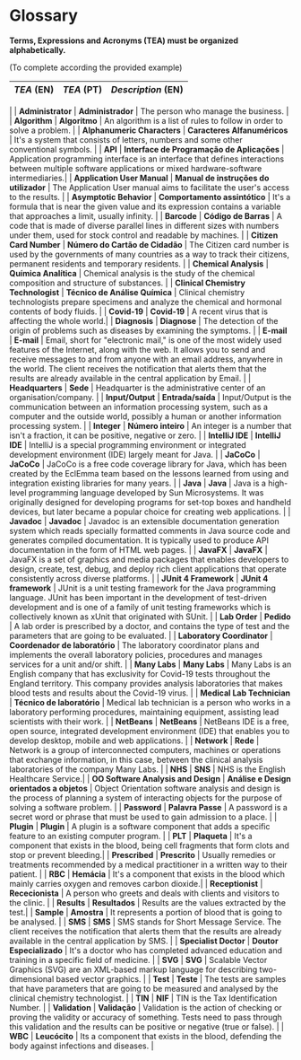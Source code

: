 # Glossary

**Terms, Expressions and Acronyms (TEA) must be organized alphabetically.**

(To complete according the provided example)

| **_TEA_** (EN)  | **_TEA_** (PT) | **_Description_** (EN)                                           |                                       
|:------------------------|:-----------------|:--------------------------------------------|
|
| **Administrator** | **Administrador** | The person who manage the business. |
| **Algorithm** | **Algoritmo** | An algorithm is a list of rules to follow in order to solve a problem. |
| **Alphanumeric Characters** | **Caracteres Alfanuméricos** | It's a system that consists of letters, numbers and some other conventional symbols.  |
| **API** | **Interface de Programação de Aplicações** | Application programming interface is an interface that defines interactions between multiple software applications or mixed hardware-software intermediaries.|
| **Application User Manual** | **Manual de instruções do utilizador** | The Application User manual aims to facilitate the user's access to the results. |
| **Asymptotic Behavior** | **Comportamento assintótico** | It's a formula that is near the given value and its expression contains a variable that approaches a limit, usually infinity.  |
| **Barcode** | **Código de Barras** | A code that is made of diverse parallel lines in different sizes with numbers under them, used for stock control and readable by machines. |
| **Citizen Card Number** | **Número do Cartão de Cidadão** | The Citizen card number is used by the governments of many countries as a way to track their citizens, permanent residents and temporary residents. |
| **Chemical Analysis** | **Química Analítica** | Chemical analysis is the study of the chemical composition and structure of substances. |
| **Clinical Chemistry Technologist** | **Técnico de Análise Química** | Clinical chemistry technologists prepare specimens and analyze the chemical and hormonal contents of body fluids. |
| **Covid-19** | **Covid-19** | A recent virus that is affecting the whole world.|
| **Diagnosis** | **Diagnose** | The detection of the origin of problems such as diseases by examining the symptoms. |
| **E-mail** | **E-mail** | Email, short for "electronic mail," is one of the most widely used features of the Internet, along with the web. It allows you to send and receive messages to and from anyone with an email address, anywhere in the world. The client receives the notification that alerts them that the results are already available in the central application by Email.  |
| **Headquarters** | **Sede** | Headquarter is the administrative center of an organisation/company. |
| **Input/Output** | **Entrada/saída** | Input/Output is the communication between an information processing system, such as a computer and the outside world, possibly a human or another information processing system. |
| **Integer** | **Número inteiro** | An integer is a number that isn't a fraction, it can be positive, negative or zero. |
| **IntelliJ IDE** | **IntelliJ IDE** | IntelliJ is a special programming environment or integrated development environment (IDE) largely meant for Java. |
| **JaCoCo** | **JaCoCo** | JaCoCo is a free code coverage library for Java, which has been created by the EclEmma team based on the lessons learned from using and integration existing libraries for many years. |
| **Java** | **Java** | Java is a high-level programming language developed by Sun Microsystems. It was originally designed for developing programs for set-top boxes and handheld devices, but later became a popular choice for creating web applications. |
| **Javadoc** | **Javadoc** | Javadoc is an extensible documentation generation system which reads specially formatted comments in Java source code and generates compiled documentation. It is typically used to produce API documentation in the form of HTML web pages. |
| **JavaFX** | **JavaFX** | JavaFX is a set of graphics and media packages that enables developers to design, create, test, debug, and deploy rich client applications that operate consistently across diverse platforms. |
| **JUnit 4 Framework** | **JUnit 4 framework** | JUnit is a unit testing framework for the Java programming language. JUnit has been important in the development of test-driven development and is one of a family of unit testing frameworks which is collectively known as xUnit that originated with SUnit. |
| **Lab Order** | **Pedido** | A lab order is prescribed by a doctor, and contains the type of test and the parameters that are going to be evaluated.  |
| **Laboratory Coordinator** | **Coordenador de laboratório** | The laboratory coordinator plans and implements the overall laboratory policies, procedures and manages services for a unit and/or shift. |
| **Many Labs** | **Many Labs** | Many Labs is an English company that has exclusivity for Covid-19 tests throughout the England territory. This company provides analysis laboratories that makes blood tests and results about the Covid-19 virus. |
| **Medical Lab Technician** | **Técnico de laboratório** | Medical lab technician is a person who works in a laboratory performing procedures, maintaining equipment, assisting lead scientists with their work. |
| **NetBeans** | **NetBeans** | NetBeans IDE is a free, open source, integrated development environment (IDE) that enables you to develop desktop, mobile and web applications. |
| **Network** | **Rede** | Network is a group of interconnected computers, machines or operations that exchange information, in this case, between the clinical analysis laboratories of the company Many Labs.  |
| **NHS** | **SNS** | NHS is the English Healthcare Service.|
| **OO Software Analysis and Design** | **Análise e Design orientados a objetos** | Object Orientation software analysis and design is the process of planning a system of interacting objects for the purpose of solving a software problem. |
| **Password** | **Palavra Passe** | A password is a secret word or phrase that must be used to gain admission to a place. |
| **Plugin** | **Plugin** | A plugin is a software component that adds a specific feature to an existing computer program. |
| **PLT** | **Plaqueta** | It's a component that exists in the blood, being cell fragments that form clots and stop or prevent bleeding.|
| **Prescribed** | **Prescrito** | Usually remedies or treatments recommended by a medical practitioner in a written way to their patient. |
| **RBC** | **Hemácia** | It's a component that exists in the blood which mainly carries oxygen and removes carbon dioxide.|
| **Receptionist** | **Rececionista** | A person who greets and deals with clients and visitors to the clinic. |
| **Results** | **Resultados** | Results are the values extracted by the test.|
| **Sample** | **Amostra** | It represents a portion of blood that is going to be analysed. |
| **SMS** | **SMS** | SMS stands for Short Message Service. The client receives the notification that alerts them that the results are already available in the central application by SMS. |
| **Specialist Doctor** | **Doutor Especializado** | It's a doctor who has completed advanced education and training in a specific field of medicine. |
| **SVG** | **SVG** | Scalable Vector Graphics (SVG) are an XML-based markup language for describing two-dimensional based vector graphics. |
| **Test** | **Teste** | The tests are samples that have parameters that are going to be measured and analysed by the clinical chemistry technologist.  |
| **TIN** | **NIF** | TIN is the Tax Identification Number. |
| **Validation** | **Validação** | Validation is the action of checking or proving the validity or accuracy of something. Tests need to pass through this validation and the results can be positive or negative (true or false). |
| **WBC** | **Leucócito** | Its a component that exists in the blood, defending the body against infections and diseases. |
